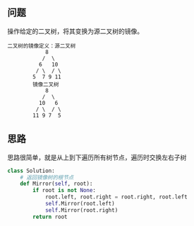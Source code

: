 ## 问题
操作给定的二叉树，将其变换为源二叉树的镜像。
```
二叉树的镜像定义：源二叉树 
    	    8
    	   /  \
    	  6   10
    	 / \  / \
    	5  7 9 11
    	镜像二叉树
    	    8
    	   /  \
    	  10   6
    	 / \  / \
    	11 9 7  5
```

## 思路
思路很简单，就是从上到下遍历所有树节点，遍历时交换左右子树
```python
class Solution:
    # 返回镜像树的根节点
    def Mirror(self, root):
        if root is not None:
            root.left, root.right = root.right, root.left
            self.Mirror(root.left)
            self.Mirror(root.right)
        return root
```
